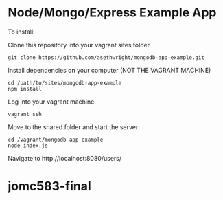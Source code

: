 # Node/Mongo/Express Example App

To install:

Clone this repository into your vagrant sites folder

```
git clone https://github.com/asethwright/mongodb-app-example.git
```

Install dependencies on your computer (NOT THE VAGRANT MACHINE)

```
cd /path/to/sites/mongodb-app-example
npm install
```

Log into your vagrant machine

```
vagrant ssh
```

Move to the shared folder and start the server

```
cd /vagrant/mongodb-app-example
node index.js
```

Navigate to http://localhost:8080/users/

# jomc583-final
